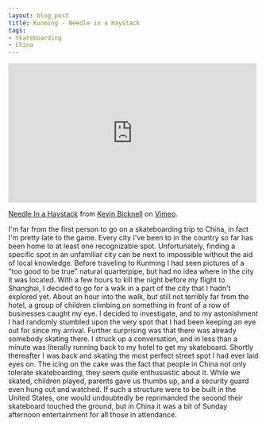 ```yaml
---
layout: blog_post
title: Kunming - Needle in a Haystack
tags: 
- Skateboarding
- China
---
```


<iframe src="https://player.vimeo.com/video/123802406" width="500" height="281" frameborder="0" webkitallowfullscreen mozallowfullscreen allowfullscreen></iframe> <p><a href="https://vimeo.com/123802406">Needle In a Haystack</a> from <a href="https://vimeo.com/user1447562">Kevin Bicknell</a> on <a href="https://vimeo.com">Vimeo</a>.</p>

I'm far from the first person to go on a skateboarding trip to China, in fact I'm pretty late to the game. Every city I've been to in the country so far has been home to at least one recognizable spot. Unfortunately, finding a specific spot in an unfamiliar city can be next to impossible without the aid of local knowledge. Before traveling to Kunming I had seen pictures of a "too good to be true" natural quarterpipe, but had no idea where in the city it was located. With a few hours to kill the night before my flight to Shanghai, I decided to go for a walk in a part of the city that I hadn't explored yet. About an hour into the walk, but still not terribly far from the hotel, a group of children climbing on something in front of a row of businesses caught my eye. I decided to investigate, and to my astonishment I had randomly stumbled upon the very spot that I had been keeping an eye out for since my arrival. Further surprising was that there was already somebody skating there. I struck up a conversation, and in less than a minute was literally running back to my hotel to get my skateboard. Shortly thereafter I was back and skating the most perfect street spot I had ever laid eyes on. The icing on the cake was the fact that people in China not only tolerate skateboarding, they seem quite enthusiastic about it. While we skated, children played, parents gave us thumbs up, and a security guard even hung out and watched. If such a structure were to be built in the United States, one would undoubtedly be reprimanded the second their skateboard touched the ground, but in China it was a bit of Sunday afternoon entertainment for all those in attendance.
